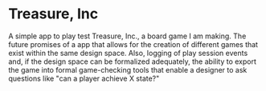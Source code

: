 # Treasure, Inc
A simple app to play test Treasure, Inc., a board game I am making. The future promises of a app that allows for the creation of different games that exist within the same design space. Also, logging of play session events and, if the design space can be formalized adequately, the ability to export the game into formal game-checking tools that enable a designer to ask questions like "can a player achieve X state?"
